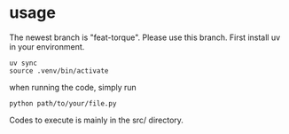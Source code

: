 # usage
The newest branch is "feat-torque". Please use this branch.
First install uv in your environment.
```
uv sync
source .venv/bin/activate
```
when running the code, simply run
```
python path/to/your/file.py
```
Codes to execute is mainly in the  src/ directory.
